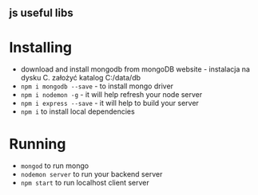 ## js useful libs

# Installing

* download and install mongodb from mongoDB website - instalacja na dysku C. założyć katalog C:/data/db
* `npm i mongodb --save` - to install mongo driver
* `npm i nodemon -g` - it will help refresh your node server
* `npm i express --save` - it will help to build your server
* `npm i` to install local dependencies

# Running
* `mongod` to run mongo
* `nodemon server` to run your backend server
* `npm start` to run localhost client server